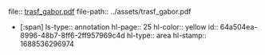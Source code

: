 file:: [trasf_gabor.pdf](../assets/trasf_gabor.pdf)
file-path:: ../assets/trasf_gabor.pdf

- [:span]
  ls-type:: annotation
  hl-page:: 25
  hl-color:: yellow
  id:: 64a504ea-8996-48b7-8ff6-2ff957969c4d
  hl-type:: area
  hl-stamp:: 1688536296974